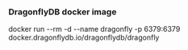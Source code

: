 ### DragonflyDB docker image
docker run --rm -d --name dragonfly -p 6379:6379 docker.dragonflydb.io/dragonflydb/dragonfly
